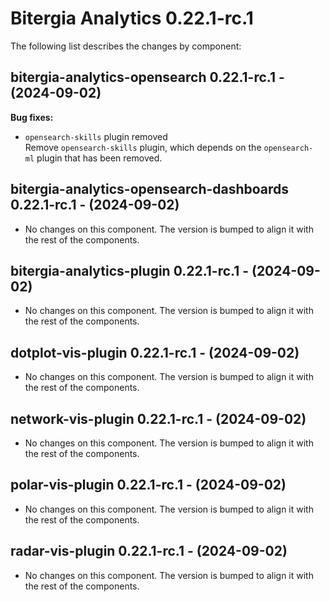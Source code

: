 # Bitergia Analytics 0.22.1-rc.1
The following list describes the changes by component:

## bitergia-analytics-opensearch 0.22.1-rc.1 - (2024-09-02)

**Bug fixes:**

 * `opensearch-skills` plugin removed\
   Remove `opensearch-skills` plugin, which depends on the `opensearch-
   ml` plugin that has been removed.

  ## bitergia-analytics-opensearch-dashboards 0.22.1-rc.1 - (2024-09-02)
  
  * No changes on this component. The version is bumped to align it
    with the rest of the components.
  ## bitergia-analytics-plugin 0.22.1-rc.1 - (2024-09-02)
  
  * No changes on this component. The version is bumped to align it
    with the rest of the components.
  ## dotplot-vis-plugin 0.22.1-rc.1 - (2024-09-02)
  
  * No changes on this component. The version is bumped to align it
    with the rest of the components.
  ## network-vis-plugin 0.22.1-rc.1 - (2024-09-02)
  
  * No changes on this component. The version is bumped to align it
    with the rest of the components.
  ## polar-vis-plugin 0.22.1-rc.1 - (2024-09-02)
  
  * No changes on this component. The version is bumped to align it
    with the rest of the components.
  ## radar-vis-plugin 0.22.1-rc.1 - (2024-09-02)
  
  * No changes on this component. The version is bumped to align it
    with the rest of the components.





